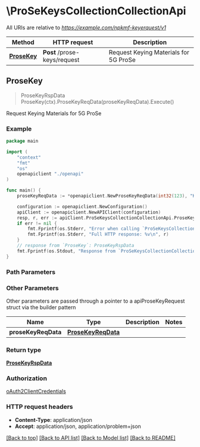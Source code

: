# \ProSeKeysCollectionCollectionApi

All URIs are relative to *https://example.com/npkmf-keyerquest/v1*

Method | HTTP request | Description
------------- | ------------- | -------------
[**ProseKey**](ProSeKeysCollectionCollectionApi.md#ProseKey) | **Post** /prose-keys/request | Request Keying Materials for 5G ProSe



## ProseKey

> ProseKeyRspData ProseKey(ctx).ProseKeyReqData(proseKeyReqData).Execute()

Request Keying Materials for 5G ProSe

### Example

```go
package main

import (
    "context"
    "fmt"
    "os"
    openapiclient "./openapi"
)

func main() {
    proseKeyReqData := *openapiclient.NewProseKeyReqData(int32(123), "KnrpFreshness1_example") // ProseKeyReqData | 

    configuration := openapiclient.NewConfiguration()
    apiClient := openapiclient.NewAPIClient(configuration)
    resp, r, err := apiClient.ProSeKeysCollectionCollectionApi.ProseKey(context.Background()).ProseKeyReqData(proseKeyReqData).Execute()
    if err != nil {
        fmt.Fprintf(os.Stderr, "Error when calling `ProSeKeysCollectionCollectionApi.ProseKey``: %v\n", err)
        fmt.Fprintf(os.Stderr, "Full HTTP response: %v\n", r)
    }
    // response from `ProseKey`: ProseKeyRspData
    fmt.Fprintf(os.Stdout, "Response from `ProSeKeysCollectionCollectionApi.ProseKey`: %v\n", resp)
}
```

### Path Parameters



### Other Parameters

Other parameters are passed through a pointer to a apiProseKeyRequest struct via the builder pattern


Name | Type | Description  | Notes
------------- | ------------- | ------------- | -------------
 **proseKeyReqData** | [**ProseKeyReqData**](ProseKeyReqData.md) |  | 

### Return type

[**ProseKeyRspData**](ProseKeyRspData.md)

### Authorization

[oAuth2ClientCredentials](../README.md#oAuth2ClientCredentials)

### HTTP request headers

- **Content-Type**: application/json
- **Accept**: application/json, application/problem+json

[[Back to top]](#) [[Back to API list]](../README.md#documentation-for-api-endpoints)
[[Back to Model list]](../README.md#documentation-for-models)
[[Back to README]](../README.md)

